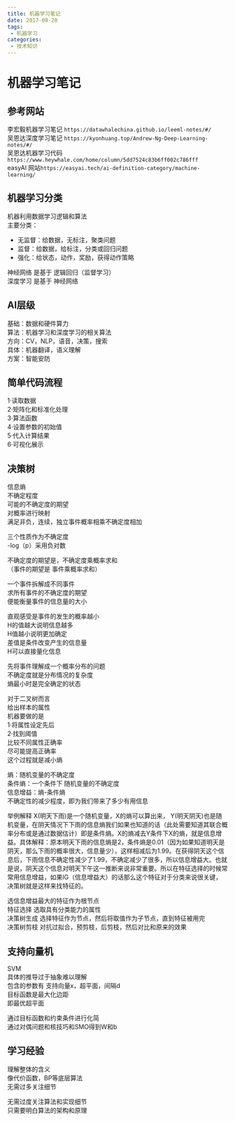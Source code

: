 ```yaml
---
title: 机器学习笔记
date: 2017-08-20
tags:
 - 机器学习
categories:
 - 技术知识
---
```


# 机器学习笔记



## 参考网站
李宏毅机器学习笔记  `https://datawhalechina.github.io/leeml-notes/#/`  
吴恩达深度学习笔记  `https://kyonhuang.top/Andrew-Ng-Deep-Learning-notes/#/`  
吴恩达机器学习代码  `https://www.heywhale.com/home/column/5dd7524c83b6ff002c786fff`   
easyAI 网站`https://easyai.tech/ai-definition-category/machine-learning/`

## 机器学习分类
机器利用数据学习逻辑和算法   
主要分类：

* 无监督：给数据，无标注，聚类问题
* 监督：给数据，给标注，分类或回归问题
* 强化：给状态，动作，奖励，获得动作策略

神经网络 是基于 逻辑回归（监督学习）   
深度学习 是基于 神经网络

## AI层级
基础：数据和硬件算力   
算法：机器学习和深度学习的相关算法   
方向：CV，NLP，语音，决策，搜索   
具体：机器翻译，语义理解   
方案：智能安防

## 简单代码流程
1·读取数据   
2·矩阵化和标准化处理   
3·算法函数   
4·设置参数的初始值   
5·代入计算结果   
6·可视化展示

## 决策树

信息熵   
不确定程度   
可能的不确定度的期望   
对概率进行映射   
满足非负，连续，独立事件概率相乘不确定度相加

三个性质作为不确定度   
-log（p）采用负对数

不确定度的期望是，不确定度乘概率求和   
（事件的期望是 事件乘概率求和）

一个事件拆解成不同事件   
求所有事件的不确定度的期望   
便能衡量事件的信息量的大小

直观感受是事件的发生的概率越小   
H的值越大说明信息越多   
H值越小说明更加确定   
差值是条件改变产生的信息量   
H可以直接量化信息

先将事件理解成一个概率分布的问题   
不确定度就是分布情况的复杂度   
熵最小时是完全确定的状态

对于二叉树而言   
给出样本的属性	   
机器要做的是   
1·将属性设定先后   
2·找到阈值   
比较不同属性正确率   
尽可能提高正确率   
这个过程就是减小熵

熵：随机变量的不确定度   
条件熵：一个条件下 随机变量的不确定度   
信息增益：熵-条件熵   
不确定性的减少程度，即为我们带来了多少有用信息

举例解释
X(明天下雨)是一个随机变量，X的熵可以算出来， Y(明天阴天)也是随机变量，在阴天情况下下雨的信息熵我们如果也知道的话（此处需要知道其联合概率分布或是通过数据估计）即是条件熵。X的熵减去Y条件下X的熵，就是信息增益。具体解释：原本明天下雨的信息熵是2，条件熵是0.01（因为如果知道明天是阴天，那么下雨的概率很大，信息量少），这样相减后为1.99。在获得阴天这个信息后，下雨信息不确定性减少了1.99，不确定减少了很多，所以信息增益大。也就是说，阴天这个信息对明天下午这一推断来说非常重要。所以在特征选择的时候常常用信息增益，如果IG（信息增益大）的话那么这个特征对于分类来说很关键，决策树就是这样来找特征的。

选信息增益最大的特征作为根节点   
特征选择 选取具有分类能力的属性   
决策树生成 选择特征作为节点，然后将取值作为子节点，直到特征被用完   
决策树剪枝 对抗过拟合，预剪枝，后剪枝，然后对比和原来的效果

## 支持向量机
SVM   
具体的推导过于抽象难以理解   
包含的参数有 支持向量x，超平面，间隔d   
目标函数是最大化边距   
即最优超平面

通过目标函数和约束条件进行化简   
通过对偶问题和核技巧和SMO得到W和b

## 学习经验
理解整体的含义   
像代价函数，BP等底层算法   
无需过多关注细节

无需过度关注算法和实现细节   
只需要明白算法的架构和原理    
   